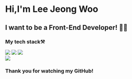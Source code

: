 <h1> Hi,I'm Lee Jeong Woo</h1>
<h2> I want to be a Front-End Developer! 👨‍💻 </h2>
<div>
<h3>My tech stack⚒️</h3>
<img src="https://img.shields.io/badge/HTML5-E34F26?style=for-the-badge&logo=HTML5&logoColor=000000"/> <img src="https://img.shields.io/badge/CSS3-1572B6?style=for-the-badge&logo=CSS3&logoColor=000000"/> <img src="https://img.shields.io/badge/JavaScript-F7DF1E?style=for-the-badge&logo=JavaScript&logoColor=000000"/>


<br>
<img src="https://github-readme-stats.vercel.app/api/top-langs/?username=handsomejeongwoo&theme=dracula&exclude_repo=Computer-Science-Engineering&layout=compact&langs_count=10" />

### Thank you for watching my GitHub!
